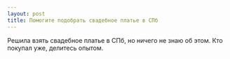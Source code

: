 ```yaml
---
layout: post 
title: Помогите подобрать свадебное платье в СПб 
--- 
```

Решила взять свадебное платье в СПб, но ничего не знаю об этом.  Кто покупал уже, делитесь опытом.
